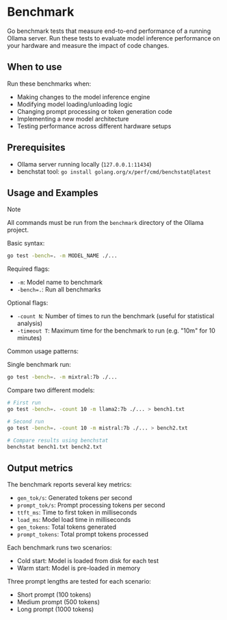 # Benchmark

Go benchmark tests that measure end-to-end performance of a running Ollama server. Run these tests to evaluate model inference performance on your hardware and measure the impact of code changes.

## When to use

Run these benchmarks when:
- Making changes to the model inference engine
- Modifying model loading/unloading logic
- Changing prompt processing or token generation code
- Implementing a new model architecture
- Testing performance across different hardware setups

## Prerequisites
- Ollama server running locally (`127.0.0.1:11434`)
- benchstat tool: `go install golang.org/x/perf/cmd/benchstat@latest`

## Usage and Examples

>[!NOTE]
>All commands must be run from the `benchmark` directory of the Ollama project.

Basic syntax:
```bash
go test -bench=. -m MODEL_NAME ./...
```

Required flags:
- `-m`: Model name to benchmark
- `-bench=.`: Run all benchmarks

Optional flags:
- `-count N`: Number of times to run the benchmark (useful for statistical analysis)
- `-timeout T`: Maximum time for the benchmark to run (e.g. "10m" for 10 minutes)

Common usage patterns:

Single benchmark run:
```bash
go test -bench=. -m mixtral:7b ./...
```

Compare two different models:
```bash
# First run
go test -bench=. -count 10 -m llama2:7b ./... > bench1.txt

# Second run
go test -bench=. -count 10 -m mistral:7b ./... > bench2.txt

# Compare results using benchstat
benchstat bench1.txt bench2.txt
```

## Output metrics

The benchmark reports several key metrics:

- `gen_tok/s`: Generated tokens per second
- `prompt_tok/s`: Prompt processing tokens per second
- `ttft_ms`: Time to first token in milliseconds
- `load_ms`: Model load time in milliseconds
- `gen_tokens`: Total tokens generated
- `prompt_tokens`: Total prompt tokens processed

Each benchmark runs two scenarios:
- Cold start: Model is loaded from disk for each test
- Warm start: Model is pre-loaded in memory

Three prompt lengths are tested for each scenario:
- Short prompt (100 tokens)
- Medium prompt (500 tokens)
- Long prompt (1000 tokens)
